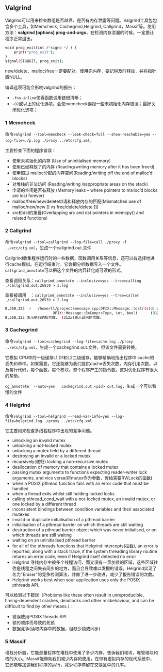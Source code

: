 ## Valgrind

Valgrind可以用来检查数组是否越界、是否有内存泄露等问题。Valgrind工具包包含多个工具，如Memcheck, Cachegrind,Helgrind, Callgrind，Massif等。使用方法：**valgrind [options] prog-and-args**，在检测内存泄漏的时候，一定要让程序正常退出。
```sh
void prog_exit(int /*signo */ ) {
    print("prog_exit");
}
signal(SIGQUIT, prog_exit);
```
new/delete、malloc/free一定要配对。使用完内存，要记得及时释放，并将指针置NULL。

编译选项可能会影响valgrind的报告：
- `-fno-inline`使得函数调用链很清晰；
- `-O2`或以上的优化选项，会使memcheck误报一些未初始化内存错误；最好关闭优化选项；

### 1 Memcheck

命令`valgrind --tool=memcheck --leak-check=full --show-reachable=yes --log-file=./p.log ./proxy ../etc/cfg.xml`。

主要检查下面的程序错误：
- 使用未初始化的内存 (Use of uninitialised memory)
- 使用已经释放了的内存 (Reading/writing memory after it has been free’d)
- 使用超过 malloc分配的内存空间(Reading/writing off the end of malloc’d blocks)
- 对堆栈的非法访问 (Reading/writing inappropriate areas on the stack)
- 申请的空间是否有释放 (Memory leaks – where pointers to malloc’d blocks are lost forever)
- malloc/free/new/delete申请和释放内存的匹配(Mismatched use of malloc/new/new [] vs free/delete/delete [])
- src和dst的重叠(Overlapping src and dst pointers in memcpy() and related functions)

### 2 Callgrind

命令`valgrind --tool=callgrind --log-file=call ./proxy -f ../etc/cfg.xml`，生成一个callgrind.out.<pid>文件

Callgrind收集程序运行时的一些数据，函数调用关系等信息，还可以有选择地进行cache模拟。在运行结束时，它会把分析数据写入一个文件。`callgrind_annotate`可以把这个文件的内容转化成可读的形式。

查看调用关系：`callgrind_annotate --inclusive=yes --tree=calling ./callgrind.out.26939 > 3.log`

查看被调用　：`callgrind_annotate --inclusive=yes --tree=caller  ./callgrind.out.26939 > 2.log`
```sh
8,350,335  >   /home/ll/project/message.cpp:DFIX::Message::tostr(std::string&, 
                      DFIX::Message::EmComprsType, int, bool)      (312x) [/home/ll/bin/proxy]
8,350,335 表示执行的指令数， (312x)表示调用的次数。
```

### 3 Cachegrind

命令`valgrind --tool=cachegrind --log-file=cache.log ./proxy ../etc/cfg.xml`，生成一个cachegrind.out.<pid>文件，但该文件需要转换。

它模拟 CPU中的一级缓存L1,D1和L2二级缓存，能够精确地指出程序中 cache的丢失和命中。如果需要，它还能够为我们提供cache丢失次数，内存引用次数，以及每行代码，每个函数，每个模块，整个程序产生的指令数。这对优化程序有很大的帮助。

`cg_annotate  --auto=yes   cachegrind.out.<pid> out.log`，生成一个可以看懂的文件

### 4 Helgrind

命令`valgrind --tool=helgrind --read-var-info=yes --log-file=helgrind.log ./proxy ../etc/cfg.xml`

它主要用来检查多线程程序中出现的竞争问题。
- unlocking an invalid mutex
- unlocking a not-locked mutex
- unlocking a mutex held by a different thread
- destroying an invalid or a locked mutex
- recursively(递归) locking a non-recursive mutex
- deallocation of memory that contains a locked mutex
- passing mutex arguments to functions expecting reader-writer lock arguments, and vice versa(将mutex作为参数，传给需要RWLock的函数)
- when a POSIX pthread function fails with an error code that must be handled
- when a thread exits whilst still holding locked locks
- calling pthread_cond_wait with a not-locked mutex, an invalid mutex, or one locked by a different thread
- inconsistent bindings between condition variables and their associated mutexes
- invalid or duplicate initialisation of a pthread barrier
- initialisation of a pthread barrier on which threads are still waiting
- destruction of a pthread barrier object which was never initialised, or on which threads are still waiting
- waiting on an uninitialised pthread barrier
- for all of the pthreads functions that Helgrind intercepts(拦截), an error is reported, along with a stack trace, if the system threading library routine returns an error code, even if Helgrind itself detected no error
- Helgrind 寻找内存中被多个线程访问，而又没有一贯加锁的区域，这些区域往往是线程之间失去同步的地方，而且会导致难以发掘的错误。Helgrind实现了名为"Eraser"的竞争检测算法，并做了进一步改进，减少了报告错误的次数。
- Helgrind works best when your application uses only the POSIX pthreads API.

可以检测以下错误（Problems like these often result in unreproducible, timing-dependent crashes, deadlocks and other misbehaviour, and can be difficult to find by other means.）：
- 错误使用POSIX threads API
- 锁的顺序而导致的死锁
- 数据竞争(读取内存中的数据，但缺少锁或同步)

### 5 Massif
堆栈分析器，它能测量程序在堆栈中使用了多少内存，告诉我们堆块，堆管理块和栈的大小。Massif能帮助我们减少内存的使用，在带有虚拟内存的现代系统中，它还能够加速我们程序的运行，减少程序停留在交换区中的几率。
